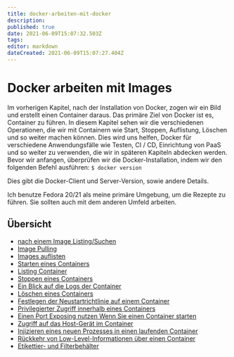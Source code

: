 ```yaml
---
title: docker-arbeiten-mit-docker
description: 
published: true
date: 2021-06-09T15:07:32.503Z
tags: 
editor: markdown
dateCreated: 2021-06-09T15:07:27.404Z
---
```


# Docker arbeiten mit Images

Im vorherigen Kapitel, nach der Installation von Docker, zogen wir ein Bild und erstellt einen Container daraus. Das primäre Ziel von Docker ist es, Container zu führen. In diesem Kapitel sehen wir die verschiedenen Operationen, die wir mit Containern wie Start, Stoppen, Auflistung, Löschen und so weiter machen können. Dies wird uns helfen, Docker für verschiedene Anwendungsfälle wie Testen, CI / CD, Einrichtung von PaaS und so weiter zu verwenden, die wir in späteren Kapiteln abdecken werden. Bevor wir anfangen, überprüfen wir die Docker-Installation, indem wir den folgenden Befehl ausführen:
`$ docker version`

Dies gibt die Docker-Client und Server-Version, sowie andere Details.

Ich benutze Fedora 20/21 als meine primäre Umgebung, um die Rezepte zu führen. Sie sollten auch mit dem anderen Umfeld arbeiten.

## Übersicht

* [nach einem Image Listing/Suchen](../docker-benutzen-image-listing-suche)
* [Image Pulling](../docker-benutzen-image-pulling)
* [Images auflisten](../docker-benutzen-images-auflisten)
* [Starten eines Containers](../docker-benutzen-container-starten)
* [Listing Container](../docker-benutzen-container-auflisten)
* [Stoppen eines Containers](../docker-benutzen-container-stoppen)
* [Ein Blick auf die Logs der Container](../docker-benutzen-container-logs)
* [Löschen eines Containers](../docker-benutzen-container-loeschen)
* [Festlegen der Neustartrichtlinie auf einem Container](../docker-benutzen-container-regeln-neustart)
* [Privilegierter Zugriff innerhalb eines Containers](../docker-benutzen-container-privilegierter-zugriff)
* [Einen Port Exposing nutzen Wenn Sie einen Container starten](../docker-benutzen-container-exposing-ports)
* [Zugriff auf das Host-Gerät im Container](../docker-benutzen-container-zugriff-host)
* [Injizieren eines neuen Prozesses in einen laufenden Container](../docker-benutzen-container-neuer-prozess)
* [Rückkehr von Low-Level-Informationen über einen Container](../docker-benutzen-container-lowlevel-info)
* [Etikettier- und Filterbehälter](../docker-benutzen-container-labeling-filtering)
